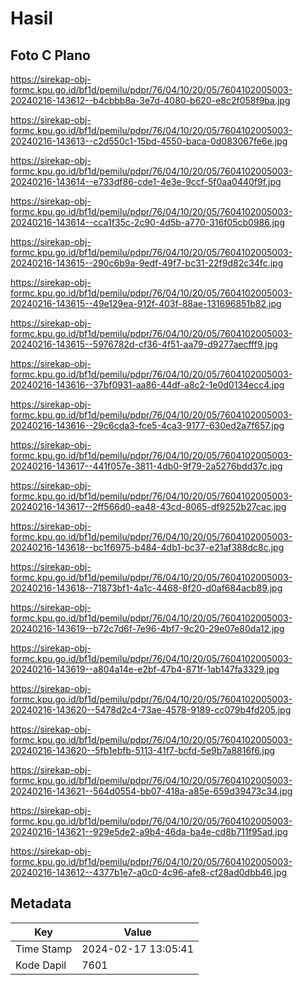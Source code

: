 # Hasil

## Foto C Plano

https://sirekap-obj-formc.kpu.go.id/bf1d/pemilu/pdpr/76/04/10/20/05/7604102005003-20240216-143612--b4cbbb8a-3e7d-4080-b620-e8c2f058f9ba.jpg

https://sirekap-obj-formc.kpu.go.id/bf1d/pemilu/pdpr/76/04/10/20/05/7604102005003-20240216-143613--c2d550c1-15bd-4550-baca-0d083067fe6e.jpg

https://sirekap-obj-formc.kpu.go.id/bf1d/pemilu/pdpr/76/04/10/20/05/7604102005003-20240216-143614--e733df86-cde1-4e3e-9ccf-5f0aa0440f9f.jpg

https://sirekap-obj-formc.kpu.go.id/bf1d/pemilu/pdpr/76/04/10/20/05/7604102005003-20240216-143614--cca1f35c-2c90-4d5b-a770-316f05cb0986.jpg

https://sirekap-obj-formc.kpu.go.id/bf1d/pemilu/pdpr/76/04/10/20/05/7604102005003-20240216-143615--290c6b9a-9edf-49f7-bc31-22f9d82c34fc.jpg

https://sirekap-obj-formc.kpu.go.id/bf1d/pemilu/pdpr/76/04/10/20/05/7604102005003-20240216-143615--49e129ea-912f-403f-88ae-131696851b82.jpg

https://sirekap-obj-formc.kpu.go.id/bf1d/pemilu/pdpr/76/04/10/20/05/7604102005003-20240216-143615--5976782d-cf36-4f51-aa79-d9277aecfff9.jpg

https://sirekap-obj-formc.kpu.go.id/bf1d/pemilu/pdpr/76/04/10/20/05/7604102005003-20240216-143616--37bf0931-aa86-44df-a8c2-1e0d0134ecc4.jpg

https://sirekap-obj-formc.kpu.go.id/bf1d/pemilu/pdpr/76/04/10/20/05/7604102005003-20240216-143616--29c6cda3-fce5-4ca3-9177-630ed2a7f657.jpg

https://sirekap-obj-formc.kpu.go.id/bf1d/pemilu/pdpr/76/04/10/20/05/7604102005003-20240216-143617--441f057e-3811-4db0-9f79-2a5276bdd37c.jpg

https://sirekap-obj-formc.kpu.go.id/bf1d/pemilu/pdpr/76/04/10/20/05/7604102005003-20240216-143617--2ff566d0-ea48-43cd-8065-df9252b27cac.jpg

https://sirekap-obj-formc.kpu.go.id/bf1d/pemilu/pdpr/76/04/10/20/05/7604102005003-20240216-143618--bc1f6975-b484-4db1-bc37-e21af388dc8c.jpg

https://sirekap-obj-formc.kpu.go.id/bf1d/pemilu/pdpr/76/04/10/20/05/7604102005003-20240216-143618--71873bf1-4a1c-4468-8f20-d0af684acb89.jpg

https://sirekap-obj-formc.kpu.go.id/bf1d/pemilu/pdpr/76/04/10/20/05/7604102005003-20240216-143619--b72c7d6f-7e96-4bf7-9c20-29e07e80da12.jpg

https://sirekap-obj-formc.kpu.go.id/bf1d/pemilu/pdpr/76/04/10/20/05/7604102005003-20240216-143619--a804a14e-e2bf-47b4-871f-1ab147fa3329.jpg

https://sirekap-obj-formc.kpu.go.id/bf1d/pemilu/pdpr/76/04/10/20/05/7604102005003-20240216-143620--5478d2c4-73ae-4578-9189-cc079b4fd205.jpg

https://sirekap-obj-formc.kpu.go.id/bf1d/pemilu/pdpr/76/04/10/20/05/7604102005003-20240216-143620--5fb1ebfb-5113-41f7-bcfd-5e9b7a8816f6.jpg

https://sirekap-obj-formc.kpu.go.id/bf1d/pemilu/pdpr/76/04/10/20/05/7604102005003-20240216-143621--564d0554-bb07-418a-a85e-659d39473c34.jpg

https://sirekap-obj-formc.kpu.go.id/bf1d/pemilu/pdpr/76/04/10/20/05/7604102005003-20240216-143621--929e5de2-a9b4-46da-ba4e-cd8b711f95ad.jpg

https://sirekap-obj-formc.kpu.go.id/bf1d/pemilu/pdpr/76/04/10/20/05/7604102005003-20240216-143612--4377b1e7-a0c0-4c96-afe8-cf28ad0dbb46.jpg


## Metadata

| Key        | Value               |
| ---------- | ------------------- |
| Time Stamp | 2024-02-17 13:05:41 |
| Kode Dapil | 7601                |



